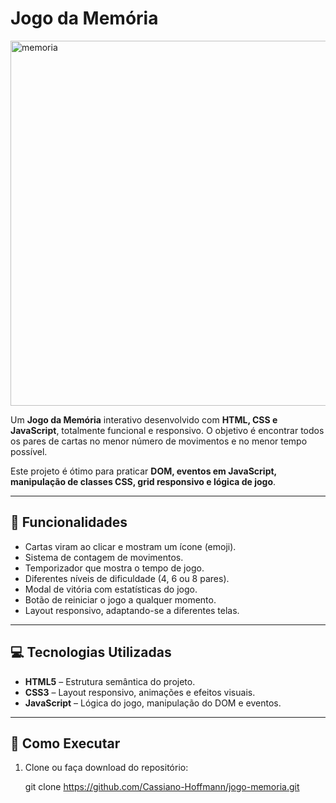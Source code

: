 # Jogo da Memória

<img width="1311" height="584" alt="memoria" src="https://github.com/user-attachments/assets/cc91357a-bff5-4466-a1ea-96936cf1b3e5" />


Um **Jogo da Memória** interativo desenvolvido com **HTML, CSS e JavaScript**, totalmente funcional e responsivo. O objetivo é encontrar todos os pares de cartas no menor número de movimentos e no menor tempo possível.  

Este projeto é ótimo para praticar **DOM, eventos em JavaScript, manipulação de classes CSS, grid responsivo e lógica de jogo**.

---

## 🎯 Funcionalidades

- Cartas viram ao clicar e mostram um ícone (emoji).  
- Sistema de contagem de movimentos.  
- Temporizador que mostra o tempo de jogo.  
- Diferentes níveis de dificuldade (4, 6 ou 8 pares).  
- Modal de vitória com estatísticas do jogo.  
- Botão de reiniciar o jogo a qualquer momento.  
- Layout responsivo, adaptando-se a diferentes telas.  

---

## 💻 Tecnologias Utilizadas

- **HTML5** – Estrutura semântica do projeto.  
- **CSS3** – Layout responsivo, animações e efeitos visuais.  
- **JavaScript** – Lógica do jogo, manipulação do DOM e eventos.  

---

## 🚀 Como Executar

1. Clone ou faça download do repositório:  

   git clone https://github.com/Cassiano-Hoffmann/jogo-memoria.git

